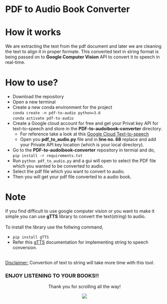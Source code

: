 
# PDF to Audio Book Converter 

# How it works

We are extracting the text from the pdf document and later we are cleaning the text to align it in proper formate. This converted text in string format is being passed on to **Google Computer Vision** API to convert it to speech in real-time.

# How to use?

- Download the repository
- Open a new terminal
- Create a new conda environment for the project </br>
  ```conda create -n pdf-to-audio python=3.6``` </br>
  ```conda activate pdf-to-audio```
- Create a Google cloud account for free and get your Privat key API for text-to-speech and store in the **PDF-to-audoibook-converter** directory.
  - For reference take a look at this [Google Cloud Text-to-speech](https://cloud.google.com/text-to-speech/docs/libraries)
  - Open you **pdf_to_audio.py** file and in **line no. 68** replace and add your Private API key location (which is your local directory).
- Go to the **PDF-to-audoibook-converter** repository in termial and do, </br>
  ```pip install -r requirements.txt```
- Run ```python pdf_to_audio.py``` and a gui will open to select the PDF file which you wanted to be converted to audio.
- Select the pdf file which you want to convert to audio.
- Then you will get your pdf file converted to a audio book.

# Note

If you find difficult to use google computer vision or you want to make it simple you can use **gTTS** library to convert the text(string) to audio. </br></br>
To install the library use the follwing command, </br> 
- ```pip install gTTS``` 
- Refer this [gTTS](https://gtts.readthedocs.io/en/latest/) documentation for implementing string to speech conversion. 

</br> 
<ins>Disclaimer:</ins> Convertion of text to string will take more time with this tool.


### ENJOY LISTENING TO YOUR BOOKS!! 

<p align="center">Thank you for scrolling all the way!</p>
<p align="center"><a href="#top"><img src="https://img.shields.io/badge/-Back%20to%20Top-teal?style=for-the-badge" /></a></p>
